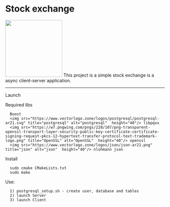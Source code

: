 # Stock exchange


<div id="header" align="left">
  <img src="https://media.giphy.com/media/S3n6idriKtiFbZyqve/giphy.gif" width="180" />
  This project is a simple stock exchange is a async client-server application. 
</div>


---

Launch

  Required libs
    
      Boost
      <img src="https://www.vectorlogo.zone/logos/postgresql/postgresql-ar21.svg" title="postgresql" alt="postgresql"  height="40"/> libpqxx
      <img src="https://w7.pngwing.com/pngs/228/107/png-transparent-openssl-transport-layer-security-public-key-certificate-certificate-signing-request-pkcs-12-hypertext-transfer-protocol-text-trademark-logo.png" title="OpenSSL" alt="OpenSSL"  height="40"/> openssl 
      <img src="https://www.vectorlogo.zone/logos/json/json-ar21.png" title="json" alt="json"  height="40"/> nlohmann json


  Install
 
      sudo cmake CMakeLists.txt
      sudo make

  Use:

      1) postgresql_setup.sh - create user, database and tables
      2) launch Server
      3) launch Client
 

  
